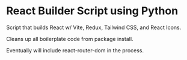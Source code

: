 # React Builder Script using Python
Script that builds React w/ Vite, Redux, Tailwind CSS, and React Icons.

Cleans up all boilerplate code from package install.

Eventually will include react-router-dom in the process.
